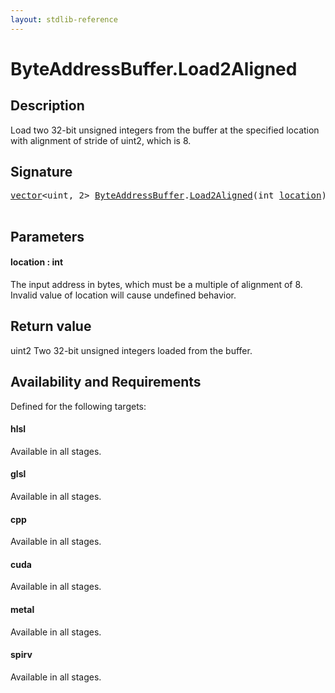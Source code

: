 ```yaml
---
layout: stdlib-reference
---
```


# ByteAddressBuffer\.Load2Aligned

## Description

Load two 32-bit unsigned integers from the buffer at the specified location with alignment
of stride of <span class='code'>uint2</span>, which is 8.



## Signature 

<pre>
<a href="index.html" class="code_type">vector</a>&lt;<span class="code_keyword">uint</span>, 2&gt; <a href="index.html" class="code_type">ByteAddressBuffer</a>.<a href="load2aligned-05.html">Load2Aligned</a>(<span class="code_keyword">int</span> <a href="load2aligned-05.html#decl-location" class="code_param">location</a>);

</pre>

## Parameters

####  <a id="decl-location"></a>location  : int
The input address in bytes, which must be a multiple of alignment of 8. Invalid
value of location will cause undefined behavior.


## Return value
<span class='code'>uint2</span> Two 32-bit unsigned integers loaded from the buffer.


## Availability and Requirements

Defined for the following targets:

#### hlsl
Available in all stages.

#### glsl
Available in all stages.

#### cpp
Available in all stages.

#### cuda
Available in all stages.

#### metal
Available in all stages.

#### spirv
Available in all stages.



